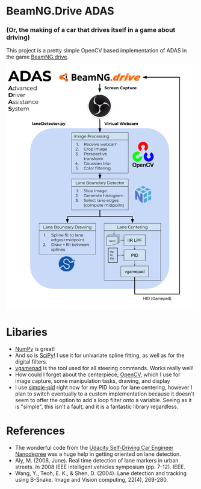 # BeamNG.Drive ADAS
### (Or, the making of a car that drives itself in a game about driving)

This project is a pretty simple OpenCV based implementation of ADAS in the game [BeamNG.drive](https://www.beamng.com/game/).

![A functional diagram of the ADAS system](./docs/ADAS.png)


# Libaries

- [NumPy](https://numpy.org/) is great!
- And so is [SciPy](https://scipy.org/)! I use it for univariate spline fitting, as well as for the digital filters.
- [vgamepad](https://github.com/yannbouteiller/vgamepad) is the tool used for all steering commands. Works really well!
- How could I forget about the centerpiece, [OpenCV](https://opencv.org/), which I use for image capture, some manipulation tasks, drawing, and display
- I use [simple-pid](https://readthedocs.org/projects/simple-pid/) right now for my PID loop for lane centering, however I plan to switch eventually to a custom implementation because it doesn't seem to offer the option to add a loop filter onto a variable. Seeing as it is "simple", this isn't a fault, and it is a fantastic library regardless.
# References
- The wonderful code from the [Udacity Self-Driving Car Engineer Nanodegree](https://github.com/ndrplz/self-driving-car/tree/master) was a huge help in getting oriented on lane detection.
- Aly, M. (2008, June). Real time detection of lane markers in urban streets. In 2008 IEEE intelligent vehicles symposium (pp. 7-12). IEEE.
- Wang, Y., Teoh, E. K., & Shen, D. (2004). Lane detection and tracking using B-Snake. Image and Vision computing, 22(4), 269-280.
